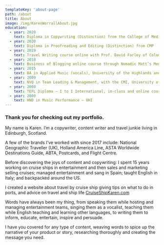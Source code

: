 ```yaml
---
templateKey: 'about-page'
path: /about
title: About
image: /img/KarenWorrallAbout.jpg
education:
  - year: 2020
    text: Diploma in Copywriting (Distinction) from the College of Media and Publishing (CMP)
  - year: 2020
    text: Diploma in Proofreading and Editing (Distinction) from CMP
  - year: 2019
    text: Travel Writing course online with Prof. David Farley of Colombia University
  - year: 2018
    text: Business of Blogging online course through Nomadic Matt’s Media School
  - year: 2015
    text: BA in Applied Music (vocals), University of the Highlands and Islands (UHI), Scotland
  - year: 2009
    text: NVQ in Team Leading & Management, with the CMI, University of Hull, England
  - year: 2008
    text: TEFL Diploma – I to I International, in-class and online course with specialist modules
  - year: 2000
    text: HND in Music Performance – UHI
---
```

### Thank you for checking out my portfolio.

My name is Karen. I’m a copywriter, content writer and travel junkie living in Edinburgh, Scotland.

A few of the brands I’ve worked with since 2017 include: National Geographic Traveller (UK), Holland America Line, ASTA Worldwide Destinations Guide, ABTA, Postcards, and Flight Centre.

Before discovering the joys of content and copywriting: I spent 15 years working on cruise ships in entertainment and then sales and marketing selling cruises; managed entertainment and sang in Spain; taught English in Italy; and backpacked around the US.

I created a website about travel by cruise ship giving tips on what to do in ports, and advice on travel and ship life [CruiseShipKaren.com](https://CruiseShipKaren.com)

Words have always been my thing, from speaking them while hosting and managing entertainment teams, singing them as a vocalist, teaching them while English teaching and learning other languages, to writing them to inform, educate, entertain, inspire and persuade.

I have you covered for any type of content, weaving words to spice up the narrative of your product or story, researching thoroughly and creating the message you need.
